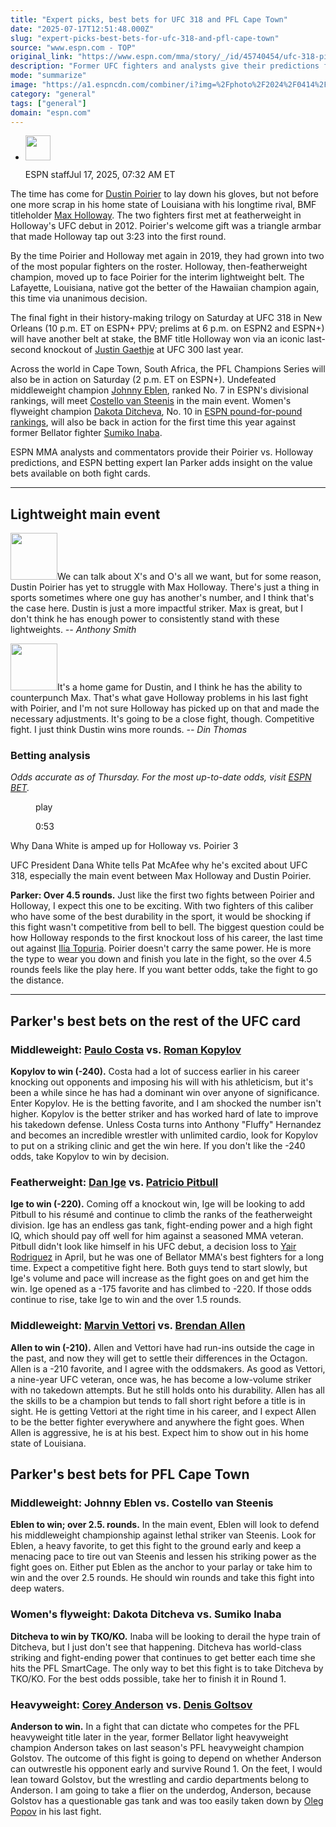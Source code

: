 ```yaml
---
title: "Expert picks, best bets for UFC 318 and PFL Cape Town"
date: "2025-07-17T12:51:48.000Z"
slug: "expert-picks-best-bets-for-ufc-318-and-pfl-cape-town"
source: "www.espn.com - TOP"
original_link: "https://www.espn.com/mma/story/_/id/45740454/ufc-318-picks-bets-dustin-poirier-max-holloway"
description: "Former UFC fighters and analysts give their predictions for the UFC 318 main event."
mode: "summarize"
image: "https://a1.espncdn.com/combiner/i?img=%2Fphoto%2F2024%2F0414%2Fr1318637_1296x729_16%2D9.jpg"
category: "general"
tags: ["general"]
domain: "espn.com"
---
```

<div id="readability-page-1" class="page"><div><div><ul><li><p><img src="https://a.espncdn.com/combiner/i?img=/i/columnists/espn_generic_m.jpg&amp;h=80&amp;w=80&amp;scale=crop" alt="" width="40" height="40"></p><p>ESPN staff<span>Jul 17, 2025, 07:32 AM ET</span></p></li></ul></div><p>The time has come for <a data-player-guid="d2f9674e-3717-5a71-8681-95fd39f91d46" href="https://www.espn.com/mma/fighter/_/id/2506549/dustin-poirier">Dustin Poirier</a> to lay down his gloves, but not before one more scrap in his home state of Louisiana with his longtime rival, BMF titleholder <a data-player-guid="7e45261b-2ad6-dd5a-d2b8-c1056ad16e5f" href="https://www.espn.com/mma/fighter/_/id/2614933/max-holloway">Max Holloway</a>. The two fighters first met at featherweight in Holloway's UFC debut in 2012. Poirier's welcome gift was a triangle armbar that made Holloway tap out 3:23 into the first round.</p><p>By the time Poirier and Holloway met again in 2019, they had grown into two of the most popular fighters on the roster. Holloway, then-featherweight champion, moved up to face Poirier for the interim lightweight belt. The Lafayette, Louisiana, native got the better of the Hawaiian champion again, this time via unanimous decision.</p><p>The final fight in their history-making trilogy on Saturday at UFC 318 in New Orleans (10 p.m. ET on ESPN+ PPV; prelims at 6 p.m. on ESPN2 and ESPN+) will have another belt at stake, the BMF title Holloway won via an iconic last-second knockout of <a data-player-guid="9eafa488-d359-4697-8978-d93ec761b4cf" href="https://www.espn.com/mma/fighter/_/id/3022345/justin-gaethje">Justin Gaethje</a> at UFC 300 last year.</p><p>Across the world in Cape Town, South Africa, the PFL Champions Series will also be in action on Saturday (2 p.m. ET on ESPN+). Undefeated middleweight champion <a data-player-guid="19b3e9bb-5e90-349b-806b-995111361df2" href="https://www.espn.com/mma/fighter/_/id/4697390/johnny-eblen">Johnny Eblen</a>, ranked No. 7 in ESPN's divisional rankings, will meet <a data-player-guid="9aaceac0-17e9-0be8-79a6-f350a71c84e8" href="https://www.espn.com/mma/fighter/_/id/4330791/costello-van-steenis">Costello van Steenis</a> in the main event. Women's flyweight champion <a data-player-guid="46301684-bac5-3f8f-befb-4d75a2617298" href="https://www.espn.com/mma/fighter/_/id/5080570/dakota-ditcheva">Dakota Ditcheva</a>, No. 10 in <a href="https://preview.espn.com/mma/story/_/id/24067525/espn-mma-pound-pound-rankings">ESPN pound-for-pound rankings</a>, will also be back in action for the first time this year against former Bellator fighter <a data-player-guid="73fda40f-bd79-3bfb-b261-5a6161844f10" href="https://www.espn.com/mma/fighter/_/id/4842487/sumiko-inaba">Sumiko Inaba</a>.</p><p>ESPN MMA analysts and commentators provide their Poirier vs. Holloway predictions, and ESPN betting expert Ian Parker adds insight on the value bets available on both fight cards.</p><hr><h2>Lightweight main event</h2><p><img br="" height="75px" src="https://a.espncdn.com/photo/2025/0604/espn_anthony-smith_.jpg">We can talk about X's and O's all we want, but for some reason, Dustin Poirier has yet to struggle with Max Holloway. There's just a thing in sports sometimes where one guy has another's number, and I think that's the case here. Dustin is just a more impactful striker. Max is great, but I don't think he has enough power to consistently stand with these lightweights. <i>-- Anthony Smith</i></p><p><img br="" height="75px" src="https://a.espncdn.com/photo/2025/0604/espn_din-thomas_.jpg">It's a home game for Dustin, and I think he has the ability to counterpunch Max. That's what gave Holloway problems in his last fight with Poirier, and I'm not sure Holloway has picked up on that and made the necessary adjustments. It's going to be a close fight, though. Competitive fight. I just think Dustin wins more rounds. <i>-- Din Thomas</i></p><h3>Betting analysis</h3><p><i>Odds accurate as of Thursday. For the most up-to-date odds, visit <a href="https://espnbet.app.link/WZLRYt61RUb">ESPN BET</a>.</i></p><div data-behavior="video_scroll"><figure data-video="watch,640,360,45747545" data-cerebro-id="6876a7be37ed595fcc5b15f2" data-title="Why Dana White is amped up for Holloway vs. Poirier 3" data-source="espn"><picture><source data-srcset="https://a.espncdn.com/combiner/i?img=%2Fmedia%2Fmotion%2F2025%2F0715%2Fdm_250715_Dana_White_on_fight%2Fdm_250715_Dana_White_on_fight.jpg&amp;w=640&amp;h=360&amp;cquality=80&amp;format=jpg" media="(min-width: 376px)"><source data-srcset="https://a.espncdn.com/combiner/i?img=%2Fmedia%2Fmotion%2F2025%2F0715%2Fdm_250715_Dana_White_on_fight%2Fdm_250715_Dana_White_on_fight.jpg&amp;w=335&amp;cquality=80, https://a.espncdn.com/combiner/i?img=%2Fmedia%2Fmotion%2F2025%2F0715%2Fdm_250715_Dana_White_on_fight%2Fdm_250715_Dana_White_on_fight.jpg&amp;w=670&amp;cquality=40&amp;format=jpg 2x" media="(max-width: 375px)"></picture><span data-id="45747545">play</span><figcaption><p>0:53</p></figcaption></figure><div><p>Why Dana White is amped up for Holloway vs. Poirier 3</p><p>UFC President Dana White tells Pat McAfee why he's excited about UFC 318, especially the main event between Max Holloway and Dustin Poirier.</p></div></div><p><b>Parker: Over 4.5 rounds.</b> Just like the first two fights between Poirier and Holloway, I expect this one to be exciting. With two fighters of this caliber who have some of the best durability in the sport, it would be shocking if this fight wasn't competitive from bell to bell. The biggest question could be how Holloway responds to the first knockout loss of his career, the last time out against <a data-player-guid="7c7452e8-f7d0-bfa0-f6dd-61d531ad856e" href="https://www.espn.com/mma/fighter/_/id/4350812/ilia-topuria">Ilia Topuria</a>. Poirier doesn't carry the same power. He is more the type to wear you down and finish you late in the fight, so the over 4.5 rounds feels like the play here. If you want better odds, take the fight to go the distance.</p><hr><h2>Parker's best bets on the rest of the UFC card</h2><h3>Middleweight: <a data-player-guid="d1996f3e-6feb-6558-f478-a08a6d15917c" href="https://www.espn.com/mma/fighter/_/id/4080826/paulo-costa">Paulo Costa</a> vs. <a data-player-guid="0180f755-bea6-22fd-2788-2ce490a578da" href="https://www.espn.com/mma/fighter/_/id/4300149/roman-kopylov">Roman Kopylov</a></h3><p><b>Kopylov to win (-240).</b> Costa had a lot of success earlier in his career knocking out opponents and imposing his will with his athleticism, but it's been a while since he has had a dominant win over anyone of significance. Enter Kopylov. He is the betting favorite, and I am shocked the number isn't higher. Kopylov is the better striker and has worked hard of late to improve his takedown defense. Unless Costa turns into Anthony "Fluffy" Hernandez and becomes an incredible wrestler with unlimited cardio, look for Kopylov to put on a striking clinic and get the win here. If you don't like the -240 odds, take Kopylov to win by decision.</p><h3>Featherweight: <a data-player-guid="bf4de332-335e-ecee-ffe5-434ed46c08c8" href="https://www.espn.com/mma/fighter/_/id/4074001/dan-ige">Dan Ige</a> vs. <a data-player-guid="460c1cfb-7979-8514-c911-1e27684cb836" href="https://www.espn.com/mma/fighter/_/id/2532870/patricio-pitbull">Patricio Pitbull</a></h3><p><b>Ige to win (-220).</b> Coming off a knockout win, Ige will be looking to add Pitbull to his résumé and continue to climb the ranks of the featherweight division. Ige has an endless gas tank, fight-ending power and a high fight IQ, which should pay off well for him against a seasoned MMA veteran. Pitbull didn't look like himself in his UFC debut, a decision loss to <a data-player-guid="0d4827a7-7803-bbe1-c14b-3761c5b97a1f" href="https://www.espn.com/mma/fighter/_/id/3155420/yair-rodriguez">Yair Rodriguez</a> in April, but he was one of Bellator MMA's best fighters for a long time. Expect a competitive fight here. Both guys tend to start slowly, but Ige's volume and pace will increase as the fight goes on and get him the win. Ige opened as a -175 favorite and has climbed to -220. If those odds continue to rise, take Ige to win and the over 1.5 rounds.</p><h3>Middleweight: <a data-player-guid="43948b20-f9b7-6baf-532e-044bc82a5d80" href="https://www.espn.com/mma/fighter/_/id/4001851/marvin-vettori">Marvin Vettori</a> vs. <a data-player-guid="9f596ce0-1f13-bd7e-d4a6-2581007fb8fc" href="https://www.espn.com/mma/fighter/_/id/4025699/brendan-allen">Brendan Allen</a></h3><p><b>Allen to win (-210).</b> Allen and Vettori have had run-ins outside the cage in the past, and now they will get to settle their differences in the Octagon. Allen is a -210 favorite, and I agree with the oddsmakers. As good as Vettori, a nine-year UFC veteran, once was, he has become a low-volume striker with no takedown attempts. But he still holds onto his durability. Allen has all the skills to be a champion but tends to fall short right before a title is in sight. He is getting Vettori at the right time in his career, and I expect Allen to be the better fighter everywhere and anywhere the fight goes. When Allen is aggressive, he is at his best. Expect him to show out in his home state of Louisiana.</p><h2>Parker's best bets for PFL Cape Town</h2><h3>Middleweight: Johnny Eblen vs. Costello van Steenis</h3><p><b>Eblen to win; over 2.5. rounds.</b> In the main event, Eblen will look to defend his middleweight championship against lethal striker van Steenis. Look for Eblen, a heavy favorite, to get this fight to the ground early and keep a menacing pace to tire out van Steenis and lessen his striking power as the fight goes on. Either put Eblen as the anchor to your parlay or take him to win and the over 2.5 rounds. He should win rounds and take this fight into deep waters.</p><h3>Women's flyweight: Dakota Ditcheva vs. Sumiko Inaba</h3><p><b>Ditcheva to win by TKO/KO.</b> Inaba will be looking to derail the hype train of Ditcheva, but I just don't see that happening. Ditcheva has world-class striking and fight-ending power that continues to get better each time she hits the PFL SmartCage. The only way to bet this fight is to take Ditcheva by TKO/KO. For the best odds possible, take her to finish it in Round 1.</p><h3>Heavyweight: <a data-player-guid="01b14461-921d-ae47-db54-f9abc3c10bf7" href="https://www.espn.com/mma/fighter/_/id/3112020/corey-anderson">Corey Anderson</a> vs. <a data-player-guid="61b7a1da-402e-30aa-4efb-43e39cb0ccc7" href="https://www.espn.com/mma/fighter/_/id/3024604/denis-goltsov">Denis Goltsov</a></h3><p><b>Anderson to win.</b> In a fight that can dictate who competes for the PFL heavyweight title later in the year, former Bellator light heavyweight champion Anderson takes on last season's PFL heavyweight champion Golstov. The outcome of this fight is going to depend on whether Anderson can outwrestle his opponent early and survive Round 1. On the feet, I would lean toward Golstov, but the wrestling and cardio departments belong to Anderson. I am going to take a flier on the underdog, Anderson, because Golstov has a questionable gas tank and was too easily taken down by <a data-player-guid="0727ff36-b376-10da-3cfe-c1e084506cc8" href="https://www.espn.com/mma/fighter/_/id/4336342/oleg-popov">Oleg Popov</a> in his last fight.</p>
</div></div>